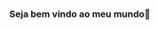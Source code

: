 ###  Seja bem vindo ao meu mundo👋

<!--
**Clalloures/Clalloures** is a ✨ _special_ ✨ repository because its `README.md` (this file) appears on your GitHub profile.

Código sobre SVM 
Here are some ideas to get you started: ![](https://github.com/Clalloures/Machine-Learning/blob/master/Simple_SVM.ipynb)

- 🔭 I’m currently working on ...
- 🌱 I’m currently learning ...
- 👯 I’m looking to collaborate on ...
- 🤔 I’m looking for help with ...
- 💬 Ask me about ...
- 📫 How to reach me: ...
- 😄 Pronouns: ...
- ⚡ Fun fact: ...
-->

